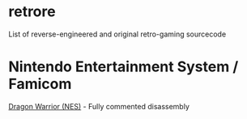# retrore
List of reverse-engineered and original retro-gaming sourcecode

# Nintendo Entertainment System / Famicom

[Dragon Warrior (NES)](https://github.com/nmikstas/dragon-warrior-disassembly) - Fully commented disassembly

